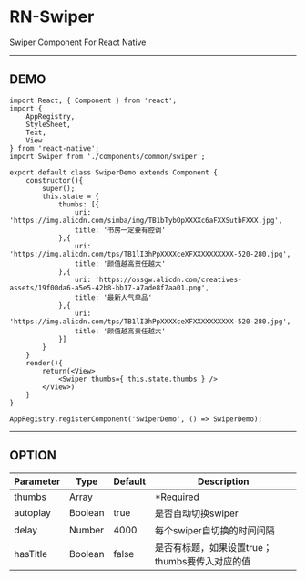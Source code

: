 # RN-Swiper 
Swiper Component For React Native   
***
## DEMO

```
import React, { Component } from 'react';
import {
    AppRegistry,
    StyleSheet,
    Text,
    View
} from 'react-native';
import Swiper from './components/common/swiper';

export default class SwiperDemo extends Component {
    constructor(){
        super();
        this.state = {
            thumbs: [{
                uri: 'https://img.alicdn.com/simba/img/TB1bTybOpXXXXc6aFXXSutbFXXX.jpg',
                title: '书房一定要有腔调'
            },{
                uri: 'https://img.alicdn.com/tps/TB1lI3hPpXXXXceXFXXXXXXXXXX-520-280.jpg',
                title: '颜值越高责任越大'
            },{
                uri: 'https://ossgw.alicdn.com/creatives-assets/19f00da6-a5e5-42b8-bb17-a7ade8f7aa01.png',
                title: '最新人气单品'
            },{
                uri: 'https://img.alicdn.com/tps/TB1lI3hPpXXXXceXFXXXXXXXXXX-520-280.jpg',
                title: '颜值越高责任越大'
            }]
        }
    }
    render(){
        return(<View>
            <Swiper thumbs={ this.state.thumbs } />
        </View>)
    }
}

AppRegistry.registerComponent('SwiperDemo', () => SwiperDemo);
```  
***
## OPTION

| Parameter | Type | Default | Description |   
|-----------|------|--------|----------|
| thumbs | Array | | *Required |
| autoplay | Boolean | true | 是否自动切换swiper |
| delay | Number | 4000 | 每个swiper自切换的时间间隔 |
| hasTitle | Boolean | false | 是否有标题，如果设置true；thumbs要传入对应的值 |



